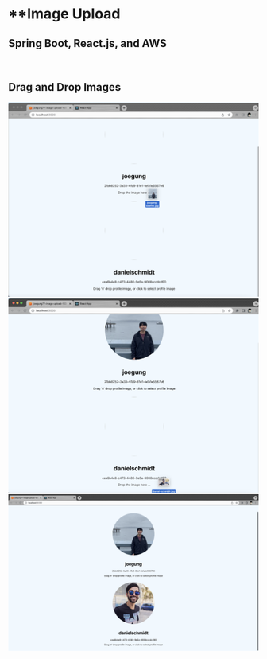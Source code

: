 # **Image Upload
## Spring Boot, React.js, and AWS

<br>

## Drag and Drop Images
![Alt text](demo-images/dragjoe.png?raw=true "dragjoe")
<br>
![Alt text](demo-images/dragdaniel.png?raw=true "dragdaniel")
<br>
![Alt text](demo-images/bothpics.png?raw=true "bothpics")




